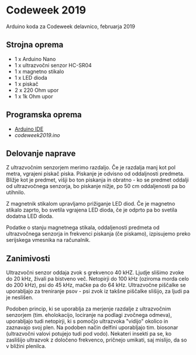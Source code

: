 # Codeweek 2019
Arduino koda za Codeweek delavnico, februarja 2019

## Strojna oprema
- 1 x Arduino Nano
- 1 x ultrazvočni senzor HC-SR04
- 1 x magnetno stikalo
- 1 x LED dioda
- 1 x piskač
- 2 x 220 Ohm upor
- 1 x 1k Ohm upor

## Programska oprema
- [Arduino IDE](https://www.arduino.cc/en/Main/Software)
- *codeweek2019.ino*

## Delovanje naprave
Z ultrazvočnim senzorjem merimo razdaljo. Če je razdalja manj kot pol metra, vgrajeni piskač piska. Piskanje je odvisno od oddaljnosti predmeta. Bližje kot je predmet, višji bo ton piskanja in obratno - ko se predmet oddalji od ultrazvočnega senzorja, bo piskanje nižje, po 50 cm oddaljenosti pa bo utihnilo.

Z magnetnik stikalom upravljamo prižiganje LED diod. Če je magnetno stikalo zaprto, bo svetila vgrajena LED dioda, če je odprto pa bo svetila dodatna LED dioda.

Podatke o stanju magnetnega stikala, oddaljenosti predmeta od ultrazvočnega senzorja in frekvenci piskanja (če piskamo), izpisujemo preko serijskega vmesnika na računalnik.

## Zanimivosti
Ultrazvočni senzor oddaja zvok s grekvenco 40 kHZ. Ljudje slišimo zvoke do 20 kHz, živali pa bistveno več. Netopirji do 100 kHz (oziroma morda celo do 200 kHz), psi do 45 kHz, mačke pa do 64 kHz. Ultrazvočne piščalke se uporabljajo za treniranje psov - psi zvok iz takšne piščalke slišijo, za ljudi pa je neslišen.

Podoben princip, ki se uporablja za merjenje razdalje z ultrazvočnim senzorjem (tim. eholokacijo, lociranje na podlagi zvočnega odmeva), uporabljajo tudi netopirji, ki s pomočjo ultrazvoka "vidijo" okolico in zaznavajo svoj plen. Na podoben način delfini uporabljajo tim. biosonar (ultrazvočni valovi potujejo tudi pod vodo). Nekateri insekti pa se, ko zaslišijo ultrazvok z določeno frekvenco, pričnejo umikati, saj mislijo, da so v bližini plenilca.
